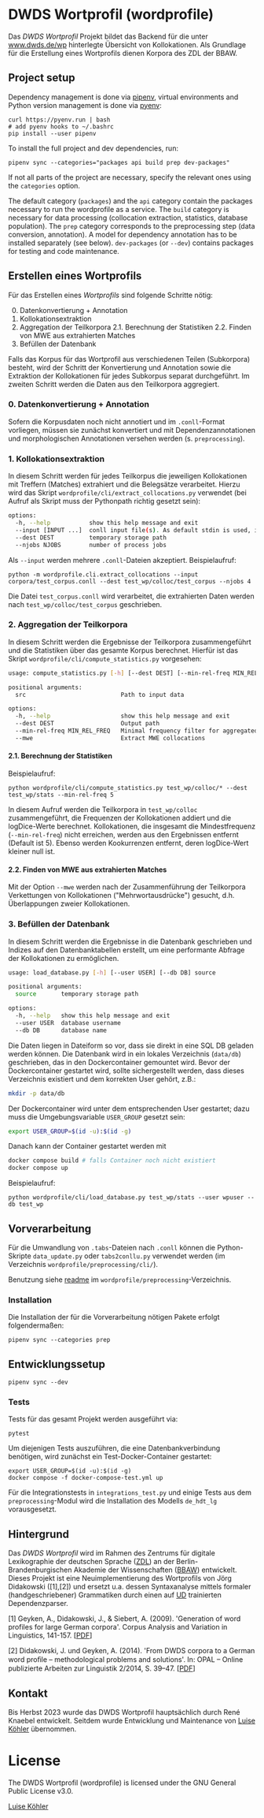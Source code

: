 # DWDS Wortprofil (wordprofile)

Das *DWDS Wortprofil* Projekt bildet das Backend für die unter www.dwds.de/wp hinterlegte Übersicht von Kollokationen.
Als Grundlage für die Erstellung eines Wortprofils dienen Korpora des ZDL der BBAW.

## Project setup

Dependency management is done via [pipenv](https://pipenv.pypa.io/),
virtual environments and Python version management is done via
[pyenv](https://github.com/pyenv/pyenv#getting-pyenv):

    curl https://pyenv.run | bash
    # add pyenv hooks to ~/.bashrc
    pip install --user pipenv


To install the full project and dev dependencies, run:

    pipenv sync --categories="packages api build prep dev-packages"

If not all parts of the project are necessary, specify the relevant ones using the `categories` option.

The default category (`packages`) and the `api` category contain the packages necessary to run the wordprofile as a service.
The `build` category is necessary for data processing (collocation extraction, statistics, database population).
The `prep` category corresponds to the preprocessing step (data conversion, annotation). A model for dependency annotation has to be installed separately (see below).
`dev-packages` (or `--dev`) contains packages for testing and code maintenance.


## Erstellen eines Wortprofils
Für das Erstellen eines *Wortprofils* sind folgende Schritte nötig:

0. Datenkonvertierung + Annotation
1. Kollokationsextraktion
2. Aggregation der Teilkorpora
  2.1. Berechnung der Statistiken
  2.2. Finden von MWE aus extrahierten Matches
3. Befüllen der Datenbank

Falls das Korpus für das Wortprofil aus verschiedenen Teilen (Subkorpora) besteht, wird der Schritt der Konvertierung und Annotation sowie die Extraktion der Kollokationen für jedes Subkorpus separat durchgeführt. Im zweiten Schritt werden die Daten aus den Teilkorpora aggregiert.

### 0. Datenkonvertierung + Annotation
Sofern die Korpusdaten noch nicht annotiert und im `.conll`-Format vorliegen, müssen sie zunächst konvertiert und mit Dependenzannotationen und morphologischen Annotationen versehen werden (s. `preprocessing`).

### 1. Kollokationsextraktion

In diesem Schritt werden für jedes Teilkorpus die jeweiligen Kollokationen mit Treffern (Matches) extrahiert und die Belegsätze verarbeitet.
Hierzu wird das Skript `wordprofile/cli/extract_collocations.py` verwendet (bei Aufruf als Skript muss der Pythonpath richtig gesetzt sein):

```sh
options:
  -h, --help           show this help message and exit
  --input [INPUT ...]  conll input file(s). As default stdin is used, if this option is not used.
  --dest DEST          temporary storage path
  --njobs NJOBS        number of process jobs
```
Als `--input` werden mehrere `.conll`-Dateien akzeptiert.
Beispielaufruf:
```shell
python -m wordprofile.cli.extract_collocations --input corpora/test_corpus.conll --dest test_wp/colloc/test_corpus --njobs 4
```
Die Datei `test_corpus.conll` wird verarbeitet, die extrahierten Daten werden nach `test_wp/colloc/test_corpus` geschrieben.

### 2. Aggregation der Teilkorpora
In diesem Schritt werden die Ergebnisse der Teilkorpora zusammengeführt und die Statistiken über das gesamte Korpus berechnet.
Hierfür ist das Skript `wordprofile/cli/compute_statistics.py` vorgesehen:

```sh
usage: compute_statistics.py [-h] [--dest DEST] [--min-rel-freq MIN_REL_FREQ] [--mwe] src [src ...]

positional arguments:
  src                           Path to input data

options:
  -h, --help                    show this help message and exit
  --dest DEST                   Output path
  --min-rel-freq MIN_REL_FREQ   Minimal frequency filter for aggregated collocations
  --mwe                         Extract MWE collocations
```

#### 2.1. Berechnung der Statistiken
Beispielaufruf:
```shell
python wordprofile/cli/compute_statistics.py test_wp/colloc/* --dest test_wp/stats --min-rel-freq 5
```
In diesem Aufruf werden die Teilkorpora in `test_wp/colloc` zusammengeführt, die Frequenzen der Kollokationen addiert und die logDice-Werte berechnet. Kollokationen, die insgesamt die Mindestfrequenz (`--min-rel-freq`) nicht erreichen, werden aus den Ergebnissen entfernt (Default ist 5). Ebenso werden Kookurrenzen entfernt, deren logDice-Wert kleiner null ist.


#### 2.2. Finden von MWE aus extrahierten Matches
Mit der Option `--mwe` werden nach der Zusammenführung der Teilkorpora Verkettungen von Kollokationen ("Mehrwortausdrücke") gesucht, d.h. Überlappungen zweier Kollokationen.

### 3. Befüllen der Datenbank
In diesem Schritt werden die Ergebnisse in die Datenbank geschrieben und Indizes auf den Datenbanktabellen erstellt, um eine performante Abfrage der Kollokationen zu ermöglichen.

```sh
usage: load_database.py [-h] [--user USER] [--db DB] source

positional arguments:
  source       temporary storage path

options:
  -h, --help   show this help message and exit
  --user USER  database username
  --db DB      database name
```

Die Daten liegen in Dateiform so vor, dass sie direkt in eine SQL DB geladen werden können. Die Datenbank wird in ein lokales Verzeichnis (`data/db`) geschrieben, das in den Dockercontainer gemountet wird.
Bevor der Dockercontainer gestartet wird, sollte sichergestellt werden, dass dieses Verzeichnis existiert und dem korrekten User gehört, z.B.:
```sh
mkdir -p data/db
```
Der Dockercontainer wird unter dem entsprechenden User gestartet; dazu muss die Umgebungsvariable `USER_GROUP` gesetzt sein:
```sh
export USER_GROUP=$(id -u):$(id -g)
```
Danach kann der Container gestartet werden mit
```sh
docker compose build # falls Container noch nicht existiert
docker compose up
```

Beispielaufruf:
```shell
python wordprofile/cli/load_database.py test_wp/stats --user wpuser --db test_wp
```


## Vorverarbeitung
Für die Umwandlung von `.tabs`-Dateien nach `.conll` können die Python-Skripte `data_update.py` oder `tabs2conllu.py` verwendet werden (im Verzeichnis `wordprofile/preprocessing/cli/`).

Benutzung siehe [readme](wordprofile/preprocessing/README.md) im `wordprofile/preprocessing`-Verzeichnis.

### Installation
Die Installation der für die Vorverarbeitung nötigen Pakete erfolgt folgendermaßen:
```
pipenv sync --categories prep
```

## Entwicklungssetup

```shell
pipenv sync --dev
```

### Tests
Tests für das gesamt Projekt werden ausgeführt via:

```shell
pytest
```

Um diejenigen Tests auszuführen, die eine Datenbankverbindung benötigen, wird zunächst ein Test-Docker-Container gestartet:
```shell
export USER_GROUP=$(id -u):$(id -g)
docker compose -f docker-compose-test.yml up
```
Für die Integrationstests in `integrations_test.py` und einige Tests aus dem `preprocessing`-Modul wird die Installation des Modells `de_hdt_lg` vorausgesetzt.

## Hintergrund
Das *DWDS Wortprofil* wird im Rahmen des Zentrums für digitale Lexikographie der deutschen Sprache ([ZDL](https://www.zdl.org/)) an der Berlin-Brandenburgischen Akademie der Wissenschaften ([BBAW](https://www.bbaw.de/)) entwickelt. Dieses Projekt ist eine Neuimplementierung des Wortprofils von Jörg Didakowski ([1],[2]) und ersetzt u.a. dessen Syntaxanalyse mittels formaler (handgeschriebener) Grammatiken durch einen auf [UD](https://universaldependencies.org/) trainierten Dependenzparser.

[1] Geyken, A., Didakowski, J., & Siebert, A. (2009). 'Generation of word profiles for large German corpora'. Corpus Analysis and Variation in Linguistics, 141-157. [[PDF](https://www.dwds.de/dwds_static/publications/text/Geyken_Didakowksi_Siebert_WordProfiles_Ms.pdf)]

[2] Didakowski, J. und Geyken, A. (2014). 'From DWDS corpora to a German word proﬁle – methodological problems and solutions'. In: OPAL – Online publizierte Arbeiten zur Linguistik 2/2014, S. 39–47. [[PDF](https://www.dwds.de/dwds_static/publications/pdf/didakowski_geyken_internetlexikografie_2012_final.pdf)]

## Kontakt
Bis Herbst 2023 wurde das DWDS Wortprofil hauptsächlich durch René Knaebel entwickelt. Seitdem wurde Entwicklung und Maintenance von [Luise Köhler](mailto:luise.koehler@bbaw.de) übernommen.

# License
The DWDS Wortprofil (wordprofile) is licensed under the GNU General Public License v3.0.

[Luise Köhler](mailto:luise.koehler@bbaw.de)
